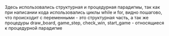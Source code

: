 Здесь использовались структурная и процедурная парадигмы, так как при написании кода использовались 
циклы while и for, видно пошагово, что происходит с переменными - это структурная часть, а так же процедуры draw_board, game_step, check_win, start_game - относящиеся к процедурной 
парадигме

